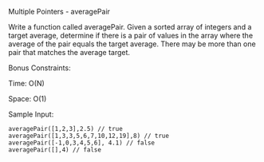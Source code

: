 Multiple Pointers - averagePair

Write a function called averagePair. Given a sorted array of integers and a target average, determine if there is a pair of values in the array where the average of the pair equals the target average. There may be more than one pair that matches the average target.

Bonus Constraints:

Time: O(N)

Space: O(1)

Sample Input:

    averagePair([1,2,3],2.5) // true
    averagePair([1,3,3,5,6,7,10,12,19],8) // true
    averagePair([-1,0,3,4,5,6], 4.1) // false
    averagePair([],4) // false